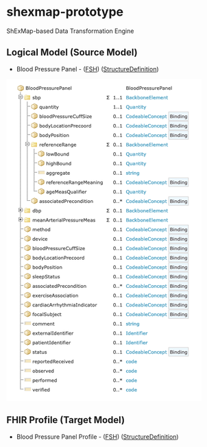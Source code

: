 # shexmap-prototype
ShExMap-based Data Transformation Engine


## Logical Model (Source Model)

* Blood Pressure Panel - ([FSH](https://github.com/fhircat/shexmap-prototype/tree/main/input/fsh/logicals))  ([StructureDefinition](https://github.com/fhircat/shexmap-prototype/blob/main/fsh-generated/resources/StructureDefinition-BloodPressurePanel.json))

![](https://github.com/fhircat/shexmap-prototype/blob/main/logical-model-diagram.png)

## FHIR Profile (Target Model)

* Blood Pressure Panel Profile - ([FSH](https://github.com/HL7/cimi-vital-signs/blob/master/input/fsh/BloodPressurePanel.fsh)) ([StructureDefinition](https://build.fhir.org/ig/HL7/cimi-vital-signs/branches/master/StructureDefinition-blood-pressure-panel.html))
